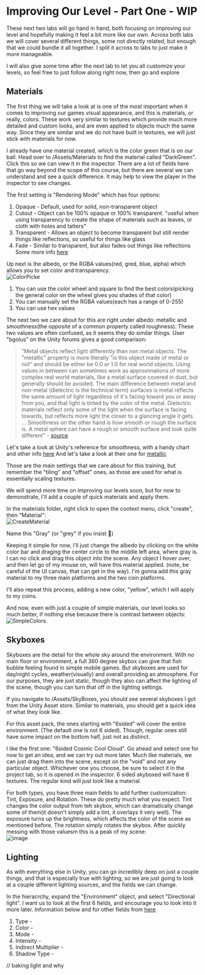 # Improving Our Level - Part One - WIP
These next two labs will go hand in hand, both focusing on improving our level and hopefully making it feel a bit more like our own. Across both labs we will cover several different things, some not directly related, but enough that we could bundle it all together. I split it across to labs to just make it more manageable.

I will also give some time after the next lab to let you all customize your levels, so feel free to just follow along right now, then go and explore

## Materials
The first thing we will take a look at is one of the most important when it comes to improving our games visual appearance, and this is materials, or really, colors. These work very similar to textures which provide much more detailed and custom looks, and are even applied to objects much the same way. Since they are similar and we do not have built in textures, we will just stick with materials for now.

I already have one material created, which is the color green that is on our ball. Head over to /Assets/Materials to find the material called "DarkGreen". Click this so we can view it in the inspector. There are a lot of fields here that go way beyond the scope of this course, but there are several we can understand and see a quick difference. It may help to view the player in the inspector to see changes.

The first setting is "Rendering Mode" which has four options:
1. Opaque - Default, used for solid, non-transparent object
2. Cutout - Object can be 100% opaque or 100% transparent. "useful when using transparency to create the shape of materials such as leaves, or cloth with holes and tatters"
3. Transparent - Allows an object to become transparent but still render things like reflections, so useful for things like glass
4. Fade - Similar to transparent, but also fades out things  like reflections
Some more info [here](https://docs.unity3d.com/Manual/StandardShaderMaterialParameterRenderingMode.html)

Up next is the albedo, or the RGBA values(red, gred, blue, alpha) which allows you to set color and transparency.  
![ColorPicke](https://github.com/mbeale0/Unity-Intro-Project/assets/74221606/b0b6ee09-2998-4f47-be1c-7c618535ffed)

1. You can use the color wheel and square to find the best colors(picking the general color on the wheel gives you shades of that color)
2. You can manually set the RGBA values(each has a range of 0-255)
3. You can use hex values

The next two we care about for this are right under albedo: metallic and smoothness(the opposite of a common property called roughness). These two values are often confused, as it seems they do similar things. User "bgolus" on the Unity forums gives a good comparison:  
> "Metal objects reflect light differently than non metal objects. The "metallic" property is more literally "is this object made of metal or not" and should be either be 0.0 or 1.0 for real world objects. 
  Using values in between can sometimes work as approximations of more complex real world materials, like a metal surface covered in dust, but generally should be avoided. 
  The main difference between metal and non-metal (dielectric is the technical term) surfaces is metal reflects the same amount of light regardless of it's facing toward you or away from you,
 and that light is tinted by the color of the metal. Dielectric materials reflect only some of the light when the surface is facing towards, but reflects more light the closer to a glancing angle it gets.
  ...
  Smoothness on the other hand is how smooth or rough the surface is. A metal sphere can have a rough or smooth surface and look quite different" - [source](https://forum.unity.com/threads/metallic-v-smoothness.524704/)

Let's take a look at Unity's reference for smoothness, with a handy chart and other info [here](https://docs.unity3d.com/Manual/StandardShaderMaterialParameterSmoothness.html#:~:text=A%20range%20of%20smoothness%20values%20from%200%20to%201) 
And let's take a look at their one for [metallic](https://docs.unity3d.com/Manual/StandardShaderMaterialParameterMetallic.html#:~:text=a%20surface%20is.-,Metallic%20Property,-The%20Metallic%20Property)

Those are the main settings that we care about for this training, but remember the "tiling" and "offset" ones, as those are used for what is essentially scaling textures.

We will spend more time on improving our levels soon, but for now to demonstrate, I'll add a couple of quick materials and apply them.

In the materials folder, right click to open the context menu, click "create", then "Material":  
![CreateMaterial](https://github.com/mbeale0/Unity-Intro-Project/assets/74221606/ea226478-a87f-4bad-9fe1-fcb0a7fd3918)  

Name this "Gray" (or "grey" if you insist 🙂)

Keeping it simple for now, I'll just change the albedo by clicking on the white color bar and draging the center circle to the middle left area, where gray is. I can no click and drag this object into the scene. Any object I hover over, and then let go of my mouse on, will have this material applied. (note, be careful of the UI canvas, that can get in the way). I'm gonna add this gray material to my three main platforms and the two coin platforms.

I'll also repeat this process, adding a new color, "yellow", which I will apply to my coins.

And now, even with just a couple of simple materials, our level looks so much better, if nothing else because there is contrast between objects:  
![SimpleColors](https://github.com/mbeale0/Unity-Intro-Project/assets/74221606/6b09c98f-4ea4-4242-8692-70ff8d38deeb)


## Skyboxes
Skyboxes are the detail for the whole sky around the environment. With no main floor or environment, a full 360 degree skybox can give that fish bubble feeling found in simple mobile games. But skyboxes are used for day/night cycles, weather(visually) and overall providing an atmosphere. For our purposes, they are just static, though they also can affect the lighting of the scene, though you can turn that off in the lighting settings.

If you navigate to /Assets/SkyBoxes, you should see several skyboxes I got from the Unity Asset store. Similar to materials, you should get a quick idea of what they look like.

For this asset pack, the ones starting with "6sided" will cover the entire environment. (The default one is not 6 sided). Though, regular ones still have some impact on the bottom half, just not as distinct. 

I like the first one: "6sided Cosmic Cool Cloud". Go ahead and select one for now to get an idea, and we can try out more later. Much like materials, we can just drag them into the scene, except on the "void" and not any particular object. Whichever one you choose, be sure to select it in the project tab, so it is opened in the inspector. 6 sided skyboxed will have 6 textures. The regular kind will just look like a material.

For both types, you have three main fields to add further customization: Tint, Exposure, and Rotation. These do pretty much what you expect. Tint changes the color output from teh skybox, which can dramatically change some of them(it doesn't simply add a tint, it overlays it very well). The exposure turns up the brightness, which affects the color of the scene as mentioned before. The rotation simply rotates the skybox. After quickly messing with those valuesm this is a peak of my scene:  
![image](https://github.com/mbeale0/Unity-Intro-Project/assets/74221606/cca162b4-6cf1-4bf9-9607-597271c00eae)

## Lighting
As with everything else in Unity, you can go incredibly deep on just a couple things, and that is especially true with lighting, so we are just going to look at a couple different lighting sources, and the fields we can change.

In the hieracrchy, expand the "Environment" object, and select "Directional light". I want us to look at the first 6 fields, and encourage you to look into it more later. Information below and for other fields from [here](https://docs.unity3d.com/Packages/com.unity.render-pipelines.universal@7.2/manual/light-component.html#:~:text=The%20Indirect%20Multiplier%20defines%20the,light%20brighter%20with%20each%20bounce.)
1. Type - 
2. Color - 
3. Mode - 
4. Intensity - 
5. Indirect Multiplier - 
6. Shadow Type - 

// baking light and why
